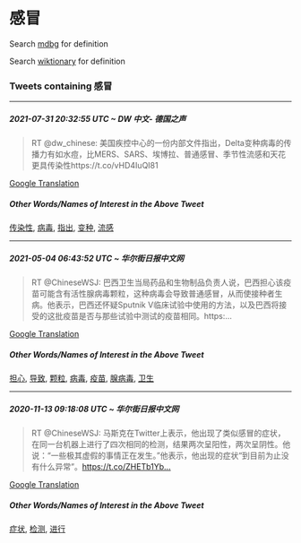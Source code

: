 # 感冒

Search [mdbg](https://www.mdbg.net/chinese/dictionary?page=worddict&wdrst=0&wdqb=感冒) for definition

Search [wiktionary](https://en.wiktionary.org/wiki/感冒) for definition

### Tweets containing 感冒

___
##### 2021-07-31 20:32:55 UTC ~ DW 中文- 德国之声
> RT @dw_chinese: 美国疾控中心的一份内部文件指出，Delta变种病毒的传播力有如水痘，比MERS、SARS、埃博拉、普通感冒、季节性流感和天花更具传染性https://t.co/vHD4IuQI81

[Google Translation](https://translate.google.com/?hi=en&tab=TT&sl=zh-CN&tl=en&op=translate&text=RT+%40dw_chinese%3A+%E7%BE%8E%E5%9B%BD%E7%96%BE%E6%8E%A7%E4%B8%AD%E5%BF%83%E7%9A%84%E4%B8%80%E4%BB%BD%E5%86%85%E9%83%A8%E6%96%87%E4%BB%B6%E6%8C%87%E5%87%BA%EF%BC%8CDelta%E5%8F%98%E7%A7%8D%E7%97%85%E6%AF%92%E7%9A%84%E4%BC%A0%E6%92%AD%E5%8A%9B%E6%9C%89%E5%A6%82%E6%B0%B4%E7%97%98%EF%BC%8C%E6%AF%94MERS%E3%80%81SARS%E3%80%81%E5%9F%83%E5%8D%9A%E6%8B%89%E3%80%81%E6%99%AE%E9%80%9A%E6%84%9F%E5%86%92%E3%80%81%E5%AD%A3%E8%8A%82%E6%80%A7%E6%B5%81%E6%84%9F%E5%92%8C%E5%A4%A9%E8%8A%B1%E6%9B%B4%E5%85%B7%E4%BC%A0%E6%9F%93%E6%80%A7https%3A%2F%2Ft.co%2FvHD4IuQI81)
##### Other Words/Names of Interest in the Above Tweet
[传染性](传染性.md), [病毒](病毒.md), [指出](指出.md), [变种](变种.md), [流感](流感.md)
___
##### 2021-05-04 06:43:52 UTC ~ 华尔街日报中文网
> RT @ChineseWSJ: 巴西卫生当局药品和生物制品负责人说，巴西担心该疫苗可能含有活性腺病毒颗粒，这种病毒会导致普通感冒，从而使接种者生病。他表示，巴西还怀疑Sputnik V临床试验中使用的方法，以及巴西将接受的这批疫苗是否与那些试验中测试的疫苗相同。https:…

[Google Translation](https://translate.google.com/?hi=en&tab=TT&sl=zh-CN&tl=en&op=translate&text=RT+%40ChineseWSJ%3A+%E5%B7%B4%E8%A5%BF%E5%8D%AB%E7%94%9F%E5%BD%93%E5%B1%80%E8%8D%AF%E5%93%81%E5%92%8C%E7%94%9F%E7%89%A9%E5%88%B6%E5%93%81%E8%B4%9F%E8%B4%A3%E4%BA%BA%E8%AF%B4%EF%BC%8C%E5%B7%B4%E8%A5%BF%E6%8B%85%E5%BF%83%E8%AF%A5%E7%96%AB%E8%8B%97%E5%8F%AF%E8%83%BD%E5%90%AB%E6%9C%89%E6%B4%BB%E6%80%A7%E8%85%BA%E7%97%85%E6%AF%92%E9%A2%97%E7%B2%92%EF%BC%8C%E8%BF%99%E7%A7%8D%E7%97%85%E6%AF%92%E4%BC%9A%E5%AF%BC%E8%87%B4%E6%99%AE%E9%80%9A%E6%84%9F%E5%86%92%EF%BC%8C%E4%BB%8E%E8%80%8C%E4%BD%BF%E6%8E%A5%E7%A7%8D%E8%80%85%E7%94%9F%E7%97%85%E3%80%82%E4%BB%96%E8%A1%A8%E7%A4%BA%EF%BC%8C%E5%B7%B4%E8%A5%BF%E8%BF%98%E6%80%80%E7%96%91Sputnik+V%E4%B8%B4%E5%BA%8A%E8%AF%95%E9%AA%8C%E4%B8%AD%E4%BD%BF%E7%94%A8%E7%9A%84%E6%96%B9%E6%B3%95%EF%BC%8C%E4%BB%A5%E5%8F%8A%E5%B7%B4%E8%A5%BF%E5%B0%86%E6%8E%A5%E5%8F%97%E7%9A%84%E8%BF%99%E6%89%B9%E7%96%AB%E8%8B%97%E6%98%AF%E5%90%A6%E4%B8%8E%E9%82%A3%E4%BA%9B%E8%AF%95%E9%AA%8C%E4%B8%AD%E6%B5%8B%E8%AF%95%E7%9A%84%E7%96%AB%E8%8B%97%E7%9B%B8%E5%90%8C%E3%80%82https%3A%E2%80%A6)
##### Other Words/Names of Interest in the Above Tweet
[担心](担心.md), [导致](导致.md), [颗粒](颗粒.md), [病毒](病毒.md), [疫苗](疫苗.md), [腺病毒](腺病毒.md), [卫生](卫生.md)
___
##### 2020-11-13 09:18:08 UTC ~ 华尔街日报中文网
> RT @ChineseWSJ: 马斯克在Twitter上表示，他出现了类似感冒的症状，在同一台机器上进行了四次相同的检测，结果两次呈阳性，两次呈阴性。他说：“一些极其虚假的事情正在发生。”他表示，他出现的症状“到目前为止没有什么异常”。https://t.co/ZHETb1Yb…

[Google Translation](https://translate.google.com/?hi=en&tab=TT&sl=zh-CN&tl=en&op=translate&text=RT+%40ChineseWSJ%3A+%E9%A9%AC%E6%96%AF%E5%85%8B%E5%9C%A8Twitter%E4%B8%8A%E8%A1%A8%E7%A4%BA%EF%BC%8C%E4%BB%96%E5%87%BA%E7%8E%B0%E4%BA%86%E7%B1%BB%E4%BC%BC%E6%84%9F%E5%86%92%E7%9A%84%E7%97%87%E7%8A%B6%EF%BC%8C%E5%9C%A8%E5%90%8C%E4%B8%80%E5%8F%B0%E6%9C%BA%E5%99%A8%E4%B8%8A%E8%BF%9B%E8%A1%8C%E4%BA%86%E5%9B%9B%E6%AC%A1%E7%9B%B8%E5%90%8C%E7%9A%84%E6%A3%80%E6%B5%8B%EF%BC%8C%E7%BB%93%E6%9E%9C%E4%B8%A4%E6%AC%A1%E5%91%88%E9%98%B3%E6%80%A7%EF%BC%8C%E4%B8%A4%E6%AC%A1%E5%91%88%E9%98%B4%E6%80%A7%E3%80%82%E4%BB%96%E8%AF%B4%EF%BC%9A%E2%80%9C%E4%B8%80%E4%BA%9B%E6%9E%81%E5%85%B6%E8%99%9A%E5%81%87%E7%9A%84%E4%BA%8B%E6%83%85%E6%AD%A3%E5%9C%A8%E5%8F%91%E7%94%9F%E3%80%82%E2%80%9D%E4%BB%96%E8%A1%A8%E7%A4%BA%EF%BC%8C%E4%BB%96%E5%87%BA%E7%8E%B0%E7%9A%84%E7%97%87%E7%8A%B6%E2%80%9C%E5%88%B0%E7%9B%AE%E5%89%8D%E4%B8%BA%E6%AD%A2%E6%B2%A1%E6%9C%89%E4%BB%80%E4%B9%88%E5%BC%82%E5%B8%B8%E2%80%9D%E3%80%82https%3A%2F%2Ft.co%2FZHETb1Yb%E2%80%A6)
##### Other Words/Names of Interest in the Above Tweet
[症状](症状.md), [检测](检测.md), [进行](进行.md)
